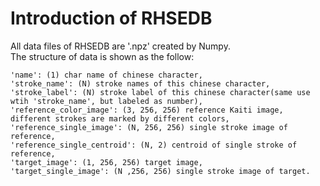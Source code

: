 # Introduction of RHSEDB
All data files of RHSEDB are '.npz' created by Numpy.<br>
The structure of data is shown as the follow:
```
'name': (1) char name of chinese character,
'stroke_name': (N) stroke names of this chinese character,
'stroke_label': (N) stroke label of this chinese character(same use wtih 'stroke_name', but labeled as number),
'reference_color_image': (3, 256, 256) reference Kaiti image, different strokes are marked by different colors,
'reference_single_image': (N, 256, 256) single stroke image of reference,
'reference_single_centroid': (N, 2) centroid of single stroke of reference,
'target_image': (1, 256, 256) target image,
'target_single_image': (N ,256, 256) single stroke image of target.
```
 